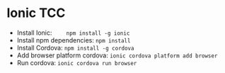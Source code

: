 # Ionic TCC

- Install Ionic: 
`    npm install -g ionic`
- Install npm dependencies:
`npm install`
- Install Cordova:
`npm install -g cordova`
- Add browser platform cordova:
`ionic cordova platform add browser `
- Run cordova:
`ionic cordova run browser`

